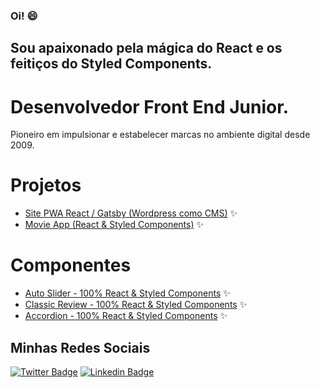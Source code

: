 ### Oi!  😄

## Sou apaixonado pela mágica do React e os feitiços do Styled Components.

# Desenvolvedor Front End Junior.

Pioneiro em impulsionar e estabelecer marcas no ambiente digital desde 2009.

# Projetos

- [Site PWA React / Gatsby (Wordpress como CMS)](https://awesome-joliot-d12da0.netlify.app/) ✨
- [Movie App (React & Styled Components)](https://nifty-varahamihira-f9da4d.netlify.app/) ✨

# Componentes
- [Auto Slider - 100% React & Styled Components](https://heuristic-euler-8925b9.netlify.app/) ✨
- [Classic Review - 100% React & Styled Components](https://objective-jepsen-b78a14.netlify.app/) ✨
- [Accordion - 100% React & Styled Components](https://hopeful-almeida-f7d2f0.netlify.app/) ✨

## Minhas Redes Sociais

[![Twitter Badge](https://img.shields.io/badge/-Twitter-1ca0f1?style=flat-square&labelColor=1ca0f1&logo=twitter&logoColor=white&link=https://twitter.com/redes_sociais)](https://twitter.com/redes_sociais) [![Linkedin Badge](https://img.shields.io/badge/-LinkedIn-blue?style=flat-square&logo=Linkedin&logoColor=white&link=https://www.linkedin.com/in/ricardodepaula/)](https://www.linkedin.com/in/ricardodepaula/)


<!--
**rcapdepaula/rcapdepaula** is a ✨ _special_ ✨ repository because its `README.md` (this file) appears on your GitHub profile.

Here are some ideas to get you started:

- 🔭 I’m currently working on ...
- 🌱 I’m currently learning ...
- 👯 I’m looking to collaborate on ...
- 🤔 I’m looking for help with ...
- 💬 Ask me about ...
- 📫 How to reach me: ...
- 😄 Pronouns: ...
- ⚡ Fun fact: ...
-->
